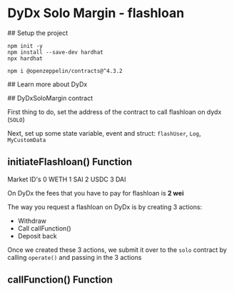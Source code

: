 # DyDx Solo Margin - flashloan

## Setup the project

```shell
npm init -y
npm install --save-dev hardhat
npx hardhat
```

```shell
npm i @openzeppelin/contracts@^4.3.2
```

## Learn more about DyDx

## DyDxSoloMargin contract

First thing to do, set the address of the contract to call flashloan on dydx (`SOLO`)

Next, set up some state variable, event and struct: `flashUser`, `Log`, `MyCustomData`

## initiateFlashloan() Function

Market ID's
0 WETH
1 SAI
2 USDC
3 DAI

On DyDx the fees that you have to pay for flashloan is **2 wei**

The way you request a flashloan on DyDx is by creating 3 actions:

- Withdraw
- Call callFunction()
- Deposit back

Once we created these 3 actions, we submit it over to the `solo` contract by calling `operate()` and passing in the 3 actions

## callFunction() Function
